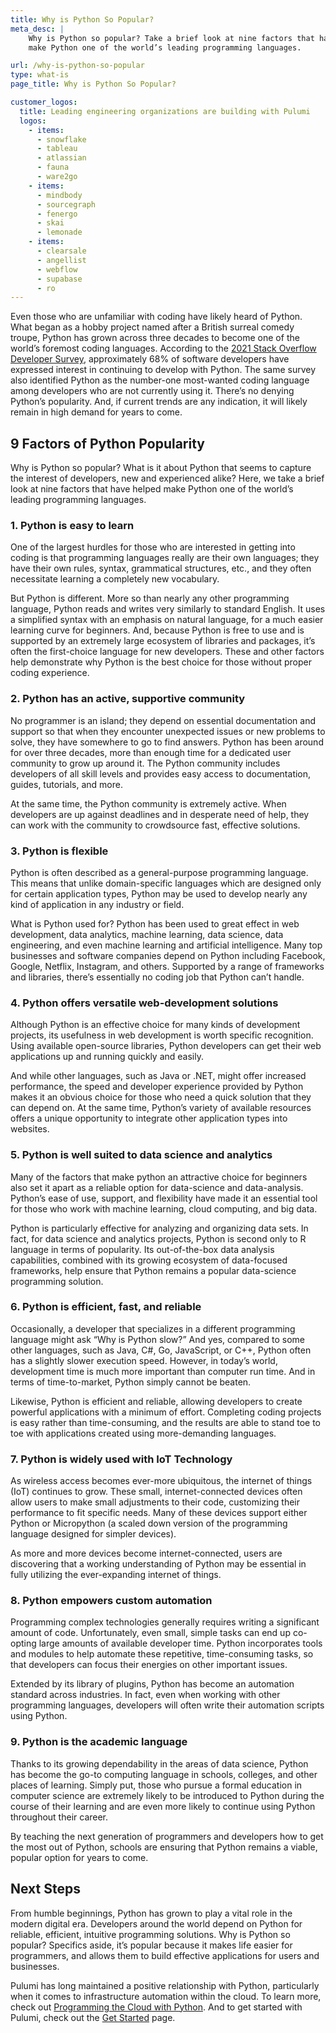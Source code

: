 ```yaml
---
title: Why is Python So Popular?
meta_desc: |
    Why is Python so popular? Take a brief look at nine factors that have helped
    make Python one of the world’s leading programming languages.

url: /why-is-python-so-popular
type: what-is
page_title: Why is Python So Popular?

customer_logos:
  title: Leading engineering organizations are building with Pulumi
  logos:
    - items:
      - snowflake
      - tableau
      - atlassian
      - fauna
      - ware2go
    - items:
      - mindbody
      - sourcegraph
      - fenergo
      - skai
      - lemonade
    - items:
      - clearsale
      - angellist
      - webflow
      - supabase
      - ro
---
```


Even those who are unfamiliar with coding have likely heard of Python. What began as a hobby project named after a British surreal comedy troupe, Python has grown across three decades to become one of the world’s foremost coding languages. According to the [2021 Stack Overflow Developer Survey](https://insights.stackoverflow.com/survey/2021#most-loved-dreaded-and-wanted-language-love-dread), approximately 68% of software developers have expressed interest in continuing to develop with Python. The same survey also identified Python as the number-one most-wanted coding language among developers who are not currently using it.
There’s no denying Python’s popularity. And, if current trends are any indication, it will likely remain in high demand for years to come.

## 9 Factors of Python Popularity

Why is Python so popular? What is it about Python that seems to capture the interest of developers, new and experienced alike? Here, we take a brief look at nine factors that have helped make Python one of the world’s leading programming languages.

### 1. Python is easy to learn

One of the largest hurdles for those who are interested in getting into coding is that programming languages really are their own languages; they have their own rules, syntax, grammatical structures, etc., and they often necessitate learning a completely new vocabulary.

But Python is different. More so than nearly any other programming language, Python reads and writes very similarly to standard English. It uses a simplified syntax with an emphasis on natural language, for a much easier learning curve for beginners. And, because Python is free to use and is supported by an extremely large ecosystem of libraries and packages, it’s often the first-choice language for new developers. These and other factors help demonstrate why Python is the best choice for those without proper coding experience.

### 2. Python has an active, supportive community

No programmer is an island; they depend on essential documentation and support so that when they encounter unexpected issues or new problems to solve, they have somewhere to go to find answers. Python has been around for over three decades, more than enough time for a dedicated user community to grow up around it. The Python community includes developers of all skill levels and provides easy access to documentation, guides, tutorials, and more.

At the same time, the Python community is extremely active. When developers are up against deadlines and in desperate need of help, they can work with the community to crowdsource fast, effective solutions.

### 3. Python is flexible

Python is often described as a general-purpose programming language. This means that unlike domain-specific languages which are designed only for certain application types, Python may be used to develop nearly any kind of application in any industry or field.

What is Python used for? Python has been used to great effect in web development, data analytics, machine learning, data science, data engineering, and even machine learning and artificial intelligence. Many top businesses and software companies depend on Python including Facebook, Google, Netflix, Instagram, and others. Supported by a range of frameworks and libraries, there’s essentially no coding job that Python can’t handle.

### 4. Python offers versatile web-development solutions

Although Python is an effective choice for many kinds of development projects, its usefulness in web development is worth specific recognition. Using available open-source libraries, Python developers can get their web applications up and running quickly and easily.

And while other languages, such as Java or .NET, might offer increased performance, the speed and developer experience provided by Python makes it an obvious choice for those who need a quick solution that they can depend on. At the same time, Python’s variety of available resources offers a unique opportunity to integrate other application types into websites.

### 5. Python is well suited to data science and analytics

Many of the factors that make python an attractive choice for beginners also set it apart as a reliable option for data-science and data-analysis. Python’s ease of use, support, and flexibility have made it an essential tool for those who work with machine learning, cloud computing, and big data.

Python is particularly effective for analyzing and organizing data sets. In fact, for data science and analytics projects, Python is second only to R language in terms of popularity. Its out-of-the-box data analysis capabilities, combined with its growing ecosystem of data-focused frameworks, help ensure that Python remains a popular data-science programming solution.

### 6. Python is efficient, fast, and reliable

Occasionally, a developer that specializes in a different programming language might ask “Why is Python slow?” And yes, compared to some other languages, such as Java, C#, Go, JavaScript, or C++, Python often has a slightly slower execution speed. However, in today’s world, development time is much more important than computer run time. And in terms of time-to-market, Python simply cannot be beaten.

Likewise, Python is efficient and reliable, allowing developers to create powerful applications with a minimum of effort. Completing coding projects is easy rather than time-consuming, and the results are able to stand toe to toe with applications created using more-demanding languages.

### 7. Python is widely used with IoT Technology

As wireless access becomes ever-more ubiquitous, the internet of things (IoT) continues to grow. These small, internet-connected devices often allow users to make small adjustments to their code, customizing their performance to fit specific needs. Many of these devices support either Python or Micropython (a scaled down version of the programming language designed for simpler devices).

As more and more devices become internet-connected, users are discovering that a working understanding of Python may be essential in fully utilizing the ever-expanding internet of things.

### 8. Python empowers custom automation

Programming complex technologies generally requires writing a significant amount of code. Unfortunately, even small, simple tasks can end up co-opting large amounts of available developer time. Python incorporates tools and modules to help automate these repetitive, time-consuming tasks, so that developers can focus their energies on other important issues.

Extended by its library of plugins, Python has become an automation standard across industries. In fact, even when working with other programming languages, developers will often write their automation scripts using Python.

### 9. Python is the academic language

Thanks to its growing dependability in the areas of data science, Python has become the go-to computing language in schools, colleges, and other places of learning. Simply put, those who pursue a formal education in computer science are extremely likely to be introduced to Python during the course of their learning and are even more likely to continue using Python throughout their career.

By teaching the next generation of programmers and developers how to get the most out of Python, schools are ensuring that Python remains a viable, popular option for years to come.

## Next Steps

From humble beginnings, Python has grown to play a vital role in the modern digital era. Developers around the world depend on Python for reliable, efficient, intuitive programming solutions. Why is Python so popular? Specifics aside, it’s popular because it makes life easier for programmers, and allows them to build effective applications for users and businesses.

Pulumi has long maintained a positive relationship with Python, particularly when it comes to infrastructure automation within the cloud. To learn more, check out [Programming the Cloud with Python](/blog/programming-the-cloud-with-python/). And to get started with Pulumi, check out the [Get Started](/docs/get-started) page.
